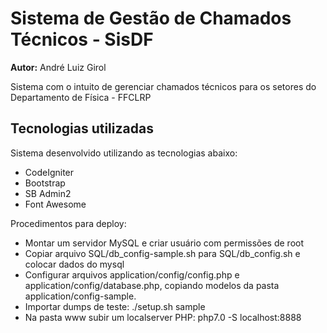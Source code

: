 # Sistema de Gestão de Chamados Técnicos - SisDF

**Autor:** André Luiz Girol

Sistema com o intuito de gerenciar chamados técnicos para os setores do Departamento de Física - FFCLRP
 
## Tecnologias utilizadas
 
Sistema desenvolvido utilizando as tecnologias abaixo:

* CodeIgniter
* Bootstrap
* SB Admin2
* Font Awesome

Procedimentos para deploy:

 - Montar um servidor MySQL e criar usuário com permissões de root 
 - Copiar arquivo SQL/db_config-sample.sh para SQL/db_config.sh e colocar dados 
   do mysql
 - Configurar arquivos application/config/config.php e application/config/database.php,
   copiando modelos da pasta application/config-sample.
 - Importar dumps de teste: ./setup.sh sample
 - Na pasta www subir um localserver PHP: php7.0 -S localhost:8888
